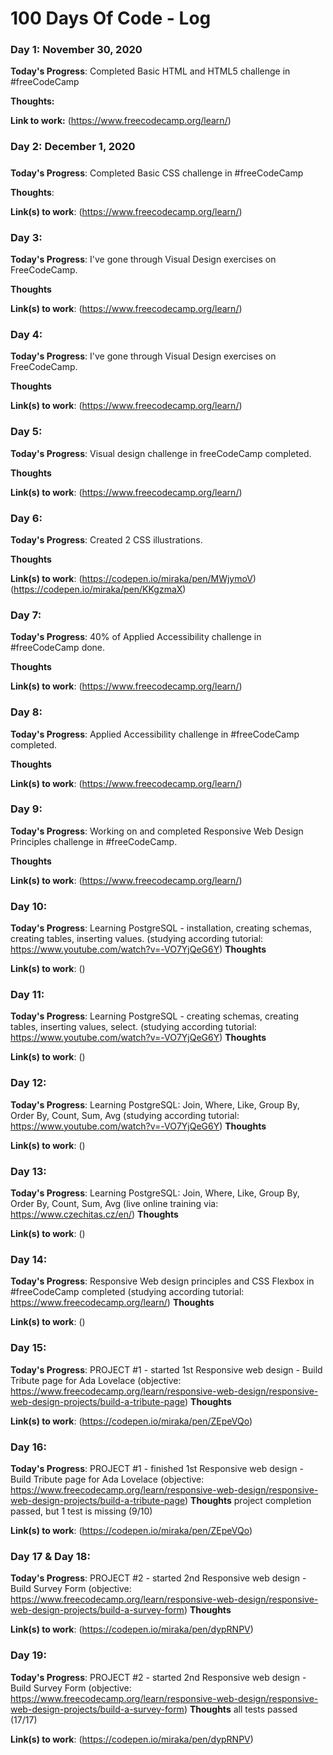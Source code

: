 # 100 Days Of Code - Log

### Day 1: November 30, 2020

**Today's Progress**: Completed Basic HTML and HTML5 challenge in #freeCodeCamp 

**Thoughts:** 

**Link to work:** (https://www.freecodecamp.org/learn/)

### Day 2: December 1, 2020 
##### 

**Today's Progress**: Completed Basic CSS challenge in #freeCodeCamp 

**Thoughts**: 

**Link(s) to work**: (https://www.freecodecamp.org/learn/)

### Day 3: 

**Today's Progress**: I've gone through Visual Design exercises on FreeCodeCamp.

**Thoughts** 

**Link(s) to work**: (https://www.freecodecamp.org/learn/)

### Day 4: 

**Today's Progress**: I've gone through Visual Design exercises on FreeCodeCamp.

**Thoughts** 

**Link(s) to work**: (https://www.freecodecamp.org/learn/)

### Day 5: 

**Today's Progress**:  Visual design challenge in freeCodeCamp completed.

**Thoughts** 

**Link(s) to work**: (https://www.freecodecamp.org/learn/)
                     
### Day 6: 

**Today's Progress**:  Created 2 CSS illustrations.

**Thoughts** 

**Link(s) to work**: (https://codepen.io/miraka/pen/MWjymoV)
                     (https://codepen.io/miraka/pen/KKgzmaX)                     
### Day 7: 

**Today's Progress**:  40% of Applied Accessibility challenge in #freeCodeCamp done.

**Thoughts** 

**Link(s) to work**: (https://www.freecodecamp.org/learn/)

### Day 8: 

**Today's Progress**:  Applied Accessibility challenge in #freeCodeCamp completed.

**Thoughts** 

**Link(s) to work**: (https://www.freecodecamp.org/learn/)

### Day 9: 

**Today's Progress**:  Working on and completed Responsive Web Design Principles challenge in #freeCodeCamp.

**Thoughts** 

**Link(s) to work**: (https://www.freecodecamp.org/learn/)

### Day 10: 

**Today's Progress**:  Learning PostgreSQL - installation, creating schemas, creating tables, inserting values.
                       (studying according tutorial: https://www.youtube.com/watch?v=-VO7YjQeG6Y)
**Thoughts** 

**Link(s) to work**: ()

### Day 11: 

**Today's Progress**:  Learning PostgreSQL - creating schemas, creating tables, inserting values, select.
                       (studying according tutorial: https://www.youtube.com/watch?v=-VO7YjQeG6Y)
**Thoughts** 

**Link(s) to work**: ()

### Day 12: 

**Today's Progress**:  Learning PostgreSQL: Join, Where, Like, Group By, Order By, Count, Sum, Avg
                       (studying according tutorial: https://www.youtube.com/watch?v=-VO7YjQeG6Y)
**Thoughts** 

**Link(s) to work**: ()

### Day 13: 

**Today's Progress**:  Learning PostgreSQL: Join, Where, Like, Group By, Order By, Count, Sum, Avg
                       (live online training via: https://www.czechitas.cz/en/)
**Thoughts** 

**Link(s) to work**: ()

### Day 14: 

**Today's Progress**:  Responsive Web design principles and CSS Flexbox in #freeCodeCamp completed
                       (studying according tutorial: https://www.freecodecamp.org/learn/)
**Thoughts** 

**Link(s) to work**: ()

### Day 15: 

**Today's Progress**:  PROJECT #1 - started 1st Responsive web design - Build Tribute page for Ada Lovelace
                       (objective: https://www.freecodecamp.org/learn/responsive-web-design/responsive-web-design-projects/build-a-tribute-page)
**Thoughts** 

**Link(s) to work**: (https://codepen.io/miraka/pen/ZEpeVQo)
 
### Day 16: 

**Today's Progress**:  PROJECT #1 - finished 1st Responsive web design - Build Tribute page for Ada Lovelace
                       (objective: https://www.freecodecamp.org/learn/responsive-web-design/responsive-web-design-projects/build-a-tribute-page)
**Thoughts**           project completion passed, but 1 test is missing (9/10)

**Link(s) to work**: (https://codepen.io/miraka/pen/ZEpeVQo)

### Day 17 & Day 18: 

**Today's Progress**:  PROJECT #2 - started 2nd Responsive web design - Build Survey Form 
                       (objective: https://www.freecodecamp.org/learn/responsive-web-design/responsive-web-design-projects/build-a-survey-form)
**Thoughts**          

**Link(s) to work**: (https://codepen.io/miraka/pen/dypRNPV)

### Day 19: 

**Today's Progress**:  PROJECT #2 - started 2nd Responsive web design - Build Survey Form 
                       (objective: https://www.freecodecamp.org/learn/responsive-web-design/responsive-web-design-projects/build-a-survey-form)
**Thoughts**          all tests passed (17/17)

**Link(s) to work**: (https://codepen.io/miraka/pen/dypRNPV)

